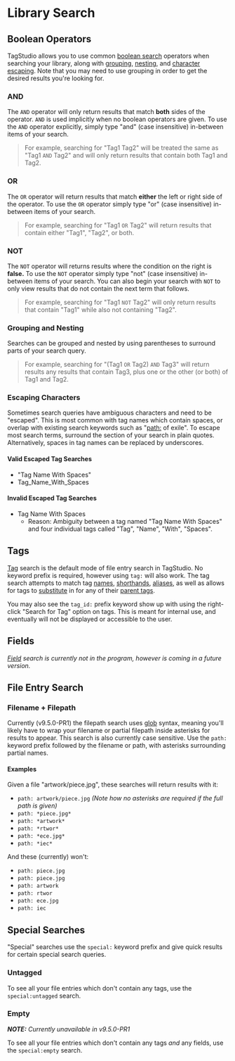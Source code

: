# Library Search

## Boolean Operators

TagStudio allows you to use common [boolean search](https://en.wikipedia.org/wiki/Full-text_search#Boolean_queries) operators when searching your library, along with [grouping](#grouping-and-nesting), [nesting](#grouping-and-nesting), and [character escaping](#escaping-characters). Note that you may need to use grouping in order to get the desired results you're looking for.

### AND

The `AND` operator will only return results that match **both** sides of the operator. `AND` is used implicitly when no boolean operators are given. To use the `AND` operator explicitly, simply type "and" (case insensitive) in-between items of your search.

> For example, searching for "Tag1 Tag2" will be treated the same as "Tag1 `AND` Tag2" and will only return results that contain both Tag1 and Tag2.

### OR

The `OR` operator will return results that match **either** the left or right side of the operator. To use the `OR` operator simply type "or" (case insensitive) in-between items of your search.

> For example, searching for "Tag1 `OR` Tag2" will return results that contain either "Tag1", "Tag2", or both.

### NOT

The `NOT` operator will returns results where the condition on the right is **false.** To use the `NOT` operator simply type "not" (case insensitive) in-between items of your search. You can also begin your search with `NOT` to only view results that do not contain the next term that follows.

> For example, searching for "Tag1 `NOT` Tag2" will only return results that contain "Tag1" while also not containing "Tag2".

### Grouping and Nesting

Searches can be grouped and nested by using parentheses to surround parts of your search query.

> For example, searching for "(Tag1 `OR` Tag2) `AND` Tag3" will return results any results that contain Tag3, plus one or the other (or both) of Tag1 and Tag2.

### Escaping Characters

Sometimes search queries have ambiguous characters and need to be "escaped". This is most common with tag names which contain spaces, or overlap with existing search keywords such as "[path:](#filename--filepath) of exile". To escape most search terms, surround the section of your search in plain quotes. Alternatively, spaces in tag names can be replaced by underscores.

#### Valid Escaped Tag Searches

-   "Tag Name With Spaces"
-   Tag_Name_With_Spaces

#### Invalid Escaped Tag Searches

-   Tag Name With Spaces
    -   Reason: Ambiguity between a tag named "Tag Name With Spaces" and four individual tags called "Tag", "Name", "With", "Spaces".

## Tags

[Tag](#tags) search is the default mode of file entry search in TagStudio. No keyword prefix is required, however using `tag:` will also work. The tag search attempts to match tag [names](tag.md#name), [shorthands](tag.md#shorthand), [aliases](tag.md#aliases), as well as allows for tags to [substitute](tag.md#intuition-via-substitution) in for any of their [parent tags](tag.md#parent-tags).

You may also see the `tag_id:` prefix keyword show up with using the right-click "Search for Tag" option on tags. This is meant for internal use, and eventually will not be displayed or accessible to the user.

## Fields

_[Field](field.md) search is currently not in the program, however is coming in a future version._

## File Entry Search

### Filename + Filepath

Currently (v9.5.0-PR1) the filepath search uses [glob](<https://en.wikipedia.org/wiki/Glob_(programming)>) syntax, meaning you'll likely have to wrap your filename or partial filepath inside asterisks for results to appear. This search is also currently case sensitive. Use the `path:` keyword prefix followed by the filename or path, with asterisks surrounding partial names.

#### Examples

Given a file "artwork/piece.jpg", these searches will return results with it:

-   `path: artwork/piece.jpg` _(Note how no asterisks are required if the full path is given)_
-   `path: *piece.jpg*`
-   `path: *artwork*`
-   `path: *rtwor*`
-   `path: *ece.jpg*`
-   `path: *iec*`

And these (currently) won't:

-   `path: piece.jpg`
-   `path: piece.jpg`
-   `path: artwork`
-   `path: rtwor`
-   `path: ece.jpg`
-   `path: iec`

## Special Searches

"Special" searches use the `special:` keyword prefix and give quick results for certain special search queries.

### Untagged

To see all your file entries which don't contain any tags, use the `special:untagged` search.

### Empty

**_NOTE:_** _Currently unavailable in v9.5.0-PR1_

To see all your file entries which don't contain any tags _and_ any fields, use the `special:empty` search.
